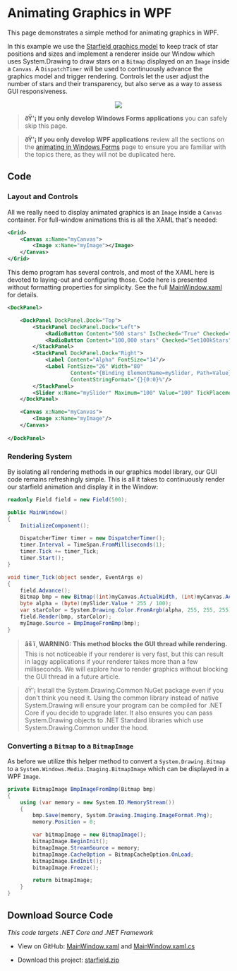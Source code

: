 # Animating Graphics in WPF

This page demonstrates a simple method for animating graphics in WPF.

In this example we use the [Starfield graphics model](starfield.md) to keep track of star positions and sizes and implement a renderer inside our Window which uses System.Drawing to draw stars on a `Bitmap` displayed on an `Image` inside a `Canvas`. A `DispatchTimer` will be used to continuously advance the graphics model and trigger rendering. Controls let the user adjust the number of stars and their transparency, but also serve as a way to assess GUI responsiveness.

<div align="center">

![](files/csharp-starfield-windows-wpf.gif)

</div>

> **ðŸ’¡ If you only develop Windows Forms applications** you can safely skip this page.

> **ðŸ’¡ If you only develop WPF applications** review all the sections on the [animating in Windows Forms](5-animating-in-windows-forms.md.html) page to ensure you are familiar with the topics there, as they will not be duplicated here.

## Code

### Layout and Controls

All we really need to display animated graphics is an `Image` inside a `Canvas` container. For full-window animations this is all the XAML that's needed:

```xml
<Grid>
    <Canvas x:Name="myCanvas">
        <Image x:Name="myImage"></Image>
    </Canvas>
</Grid>
```

This demo program has several controls, and most of the XAML here is devoted to laying-out and configuring those. Code here is presented without formatting properties for simplicity. See the full [MainWindow.xaml](https://github.com/swharden/Csharp-Data-Visualization/blob/master/examples/drawing/starfield/Starfield.WPF/MainWindow.xaml) for details.

```xml
<DockPanel>

    <DockPanel DockPanel.Dock="Top">
        <StackPanel DockPanel.Dock="Left">
            <RadioButton Content="500 stars" IsChecked="True" Checked="Set500Stars"/>
            <RadioButton Content="100,000 stars" Checked="Set100kStars"/>
        </StackPanel>
        <StackPanel DockPanel.Dock="Right">
            <Label Content="Alpha" FontSize="14"/>
            <Label FontSize="26" Width="80"
                    Content="{Binding ElementName=mySlider, Path=Value}" 
                    ContentStringFormat="{}{0:0}%"/>
        </StackPanel>
        <Slider x:Name="mySlider" Maximum="100" Value="100" TickPlacement="BottomRight" />
    </DockPanel>

    <Canvas x:Name="myCanvas">
        <Image x:Name="myImage"/>
    </Canvas>
    
</DockPanel>
```

### Rendering System

By isolating all rendering methods in our graphics model library, our GUI code remains refreshingly simple. This is all it takes to continuously render our starfield animation and display it in the Window:

```cs
readonly Field field = new Field(500);

public MainWindow()
{
    InitializeComponent();

    DispatcherTimer timer = new DispatcherTimer();
    timer.Interval = TimeSpan.FromMilliseconds(1);
    timer.Tick += timer_Tick;
    timer.Start();
}

void timer_Tick(object sender, EventArgs e)
{
    field.Advance();
    Bitmap bmp = new Bitmap((int)myCanvas.ActualWidth, (int)myCanvas.ActualHeight);
    byte alpha = (byte)(mySlider.Value * 255 / 100);
    var starColor = System.Drawing.Color.FromArgb(alpha, 255, 255, 255);
    field.Render(bmp, starColor);
    myImage.Source = BmpImageFromBmp(bmp);
}
```

> **âš ï¸ WARNING: This method blocks the GUI thread while rendering.** This is not noticeable if your renderer is very fast, but this can result in laggy applications if your renderer takes more than a few milliseconds. We will explore how to render graphics without blocking the GUI thread in a future article.

> ðŸ’¡ Install the System.Drawing.Common NuGet package even if you don't think you need it. Using the common library instead of native System.Drawing will ensure your program can be compiled for .NET Core if you decide to upgrade later. It also ensures you can pass System.Drawing objects to .NET Standard libraries which use System.Drawing.Common under the hood.

### Converting a `Bitmap` to a `BitmapImage`

As before we utilize this helper method to convert a `System.Drawing.Bitmap` to a `System.Windows.Media.Imaging.BitmapImage` which can be displayed in a WPF `Image`.

```cs
private BitmapImage BmpImageFromBmp(Bitmap bmp)
{
    using (var memory = new System.IO.MemoryStream())
    {
        bmp.Save(memory, System.Drawing.Imaging.ImageFormat.Png);
        memory.Position = 0;

        var bitmapImage = new BitmapImage();
        bitmapImage.BeginInit();
        bitmapImage.StreamSource = memory;
        bitmapImage.CacheOption = BitmapCacheOption.OnLoad;
        bitmapImage.EndInit();
        bitmapImage.Freeze();

        return bitmapImage;
    }
}
```

## Download Source Code

_This code targets .NET Core and .NET Framework_

* View on GitHub: [MainWindow.xaml](https://github.com/swharden/Csharp-Data-Visualization/blob/master/dev/old/drawing/starfield/Starfield.WPF/MainWindow.xaml) and [MainWindow.xaml.cs](https://github.com/swharden/Csharp-Data-Visualization/blob/master/dev/old/drawing/starfield/Starfield.WPF/MainWindow.xaml.cs)

* Download this project: [starfield.zip](files/starfield.zip)